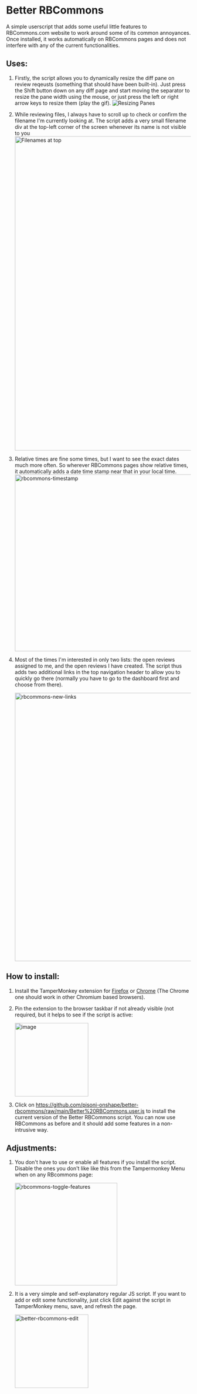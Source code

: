 # Better RBCommons
A simple userscript that adds some useful little features to RBCommons.com website to work around some of its common annoyances. Once installed, it works automatically on RBCommons pages and does not interfere with any of the current functionalities. 

## Uses:
1. Firstly, the script allows you to dynamically resize the diff pane on review reqeusts (something that should have been built-in). Just press the Shift button down on any diff page and start moving the separator to resize the pane width using the mouse, or just press the left or right arrow keys to resize them (play the gif).
    ![Resizing Panes](https://github.com/pisoni-onshape/better-rbcommons/assets/87058498/70b746de-25ff-4e1a-89c8-c1bc8a66cb57)

2. While reviewing files, I always have to scroll up to check or confirm the filename I'm currently looking at. The script adds a very small filename div at the top-left corner of the screen whenever its name is not visible to you
    <img width="855" alt="Filenames at top" src="https://github.com/pisoni-onshape/better-rbcommons/assets/87058498/3d8ed78a-2990-4f76-babb-151869b63eb3">

3. Relative times are fine some times, but I want to see the exact dates much more often. So wherever RBCommons pages show relative times, it automatically adds a date time stamp near that in your local time.
    <img width="481" alt="rbcommons-timestamp" src="https://github.com/pisoni-onshape/better-rbcommons/assets/87058498/c2b4ed8c-c0b7-4e63-842b-d39de4c27f68">


4. Most of the times I'm interested in only two lists: the open reviews assigned to me, and the open reviews I have created. The script thus adds two additional links in the top navigation header to allow you to quickly go there (normally you have to go to the dashboard first and choose from there).

    <img width="730" alt="rbcommons-new-links" src="https://github.com/pisoni-onshape/better-rbcommons/assets/87058498/a045e38e-a670-4f65-8145-80f461ac6e20">


## How to install:
1. Install the TamperMonkey extension for [Firefox](https://addons.mozilla.org/en-US/firefox/addon/tampermonkey/) or [Chrome](https://chrome.google.com/webstore/detail/tampermonkey/dhdgffkkebhmkfjojejmpbldmpobfkfo) (The Chrome one should work in other Chromium based browsers). 
2. Pin the extension to the browser taskbar if not already visible (not required, but it helps to see if the script is active: 

    <img width="200" alt="image" src="https://github.com/pisoni-onshape/better-rbcommons/assets/87058498/128d807d-7855-4cc1-b043-e0b112d614d4">

3. Click on https://github.com/pisoni-onshape/better-rbcommons/raw/main/Better%20RBCommons.user.js to install the current version of the Better RBCommons script. You can now use RBCommons as before and it should add some features in a non-intrusive way. 


## Adjustments:
1. You don't have to use or enable all features if you install the script. Disable the ones you don't like like this from the Tampermonkey Menu when on any RBcommons page: 

    <img width="279" alt="rbcommons-toggle-features" src="https://github.com/pisoni-onshape/better-rbcommons/assets/87058498/674f0e36-232b-42fa-90dd-2c320a1728ea">

2. It is a very simple and self-explanatory regular JS script. If you want to add or edit some functionality, just click Edit against the script in TamperMonkey menu, save, and refresh the page.

    <img width="200" alt="better-rbcommons-edit" src="https://github.com/pisoni-onshape/better-rbcommons/assets/87058498/f9defe6c-9e83-4d3e-9208-3a7ea73a6a98">
